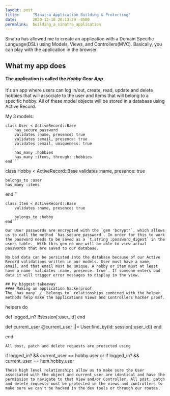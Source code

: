 ```yaml
---
layout: post
title:      "Sinatra Application Building & Protecting"
date:       2020-12-18 20:13:29 -0500
permalink:  building_a_sinatra_application
---
```


Sinatra has allowed me to create an application with a Domain Specific Language(DSL) using Models, Views, and Controllers(MVC). Basically, you can play with the application in the browser.
## What my app does
#### The application is called the ***Hobby Gear App*** 
It's an app where users can log in/out, create, read, update and delete hobbies that will associate to the user and items that will belong to a specific hobby. All of these model objects will be stored in a database using Active Record.

My 3 models: 
```
class User < ActiveRecord::Base
    has_secure_password
    validates :name, presence: true
    validates :email, presence: true
    validates :email, uniqueness: true

    has_many :hobbies
    has_many :items, through: :hobbies
end```
```
class Hobby < ActiveRecord::Base
    validates :name, presence: true
    
    belongs_to :user
    has_many :items
end```
```
class Item < ActiveRecord::Base
    validates :name, presence: true
    
    belongs_to :hobby
end```

Our User passwords are encrypted with the `gem 'bcrypt'`, which allows us to call the method `has_secure_password`. In order for this to work the password needs to be saved as a `t.string :password_digest` in the users table.  With this gem no one will be able to view actual passwords that are saved to our database.

No bad data can be persisted into the database because of our Active Record validations written in our models. User must have a name, email, and that email must be unique. A hobby or item must at least have a name `validates :name, presence: true`. If someone enters bad data it will trigger error messages to display in the view. 

## My biggest takeaway
#### Making an application hackerproof
The `has_many` / `belongs_to` relationships combined with the helper methods help make the applications Views and Controllers hacker proof. 
```
helpers do

   def logged_in?
      !!session[:user_id]
   end

   def current_user
      @current_user ||= User.find_by(id: session[:user_id])
   end
	 
end
```
All post, patch and delete requests are protected using 
```
if logged_in? && current_user == hobby.user
     or
if logged_in? && current_user == item.hobby.user
```
These high level relationships allow us to make sure the User associated with the object and current_user are identical and have the permission to navigate to that View and/or Controller. All post, patch and delete requests must be protected in the views and controllers to make sure we can't be hacked in the dev tools or through our routes. 
